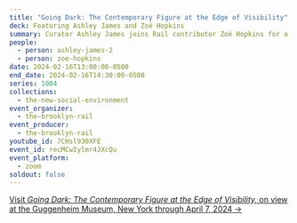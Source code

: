```yaml
---
title: "Going Dark: The Contemporary Figure at the Edge of Visibility"
deck: Featuring Ashley James and Zoë Hopkins
summary: Curator Ashley James joins Rail contributor Zoë Hopkins for a conversation.
people:
  - person: ashley-james-2
  - person: zoe-hopkins
date: 2024-02-16T13:00:00-0500
end_date: 2024-02-16T14:30:00-0500
series: 1004
collections:
  - the-new-social-environment
event_organizer:
  - the-brooklyn-rail
event_producer:
  - the-brooklyn-rail
youtube_id: 7CHsl930XFE
event_id: recMCwIylmr4JXcQu
event_platform:
  - zoom
soldout: false
---
```

[V﻿isit *Going Dark: The Contemporary Figure at the Edge of Visibility,* on view at the Guggenheim Museum, New York through April 7, 2024 →](https://www.guggenheim.org/exhibition/going-dark-the-contemporary-figure-at-the-edge-of-visibility)